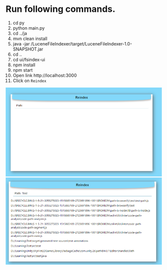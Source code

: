 # Run following commands.
1. cd py
2. python main.py
3. cd ../ja
4. mvn clean install
5. java -jar /LuceneFileIndexer/target/LuceneFileIndexer-1.0-SNAPSHOT.jar
6. cd ..
7. cd ui/fsindex-ui
8. npm install
9. npm start
10. Open link http://localhost:3000
11. Click on `Reindex`

![Screenshot1](screenshots\Screenshot1.png)
![Screenshot2](screenshots\Screenshot2.png)
